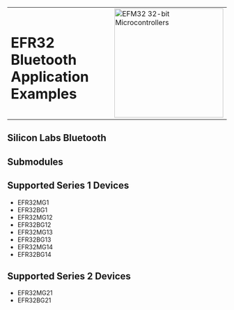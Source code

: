 <table border="0">
  <tr>
    <td align="left" valign="middle">
    <h1>EFR32 Bluetooth Application Examples</h1>
  </td>
  <td align="left" valign="middle">
    <a href="https://www.silabs.com/wireless/bluetooth">
      <img src="http://pages.silabs.com/rs/634-SLU-379/images/WGX-transparent.png"  title="Silicon Labs Gecko and Wireless Gecko MCUs" alt="EFM32 32-bit Microcontrollers" width="250"/>
    </a>
  </td>
  </tr>
</table>

## Silicon Labs Bluetooth ##

## Submodules ##

## Supported Series 1 Devices ##
  - EFR32MG1
  - EFR32BG1
  - EFR32MG12
  - EFR32BG12
  - EFR32MG13
  - EFR32BG13
  - EFR32MG14
  - EFR32BG14

## Supported Series 2 Devices ##
  - EFR32MG21
  - EFR32BG21